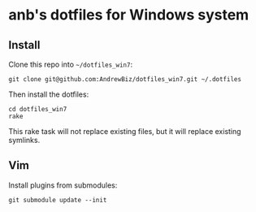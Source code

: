 # anb's dotfiles for Windows system

## Install

Clone this repo into `~/dotfiles_win7`:

    git clone git@github.com:AndrewBiz/dotfiles_win7.git ~/.dotfiles
    

Then install the dotfiles:

    cd dotfiles_win7
    rake

This rake task will not replace existing files, but it will replace existing symlinks.

## Vim

Install plugins from submodules:

    git submodule update --init
